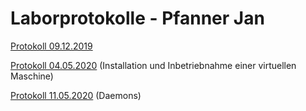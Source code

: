 # Laborprotokolle - Pfanner Jan

[Protokoll 09.12.2019](https://github.com/HTLMechatronics/m17-3ahme-la1-sx/blob/pfajam17/protokolle/protokoll-1_pfajam17_2019-12-09.md)

[Protokoll 04.05.2020](https://github.com/HTLMechatronics/m17-3ahme-la1-sx/blob/pfajam17/protokolle/protokoll-2_pfajam17_2020-05-04.md)  (Installation und Inbetriebnahme einer virtuellen Maschine)

[Protokoll 11.05.2020](https://github.com/HTLMechatronics/m17-3ahme-la1-sx/blob/pfajam17/protokolle/protokoll-3_pfajam17_2020-05-11.md#autostart)
(Daemons)
